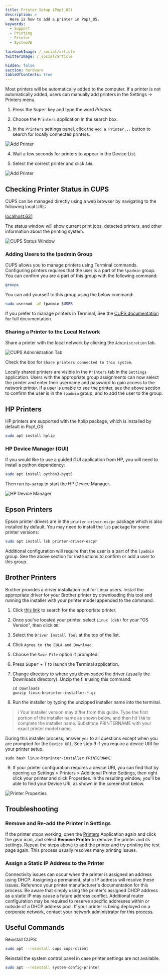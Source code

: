 ```yaml
---
title: Printer Setup (Pop!_OS)
description: >
  Here is how to add a printer in Pop!_OS.
keywords:
  - Support
  - Printing
  - Printer
  - System76

facebookImage: /_social/article
twitterImage: /_social/article

hidden: false
section: hardware
tableOfContents: true
---
```


Most printers will be automatically added to the computer. If a printer is not automatically added, users can manually add printers in the Settings -> Printers menu.  

1. Press the <kbd>Super</kbd> key and type the word *Printers*.

2. Choose the `Printers` application in the search box.

3. In the `Printers` settings panel, click the `Add a Printer...` button to search for locally connected printers.

  ![Add Printer](/images/add-a-printer-pop/add-a-printer.png)

4. Wait a few seconds for printers to appear in the Device List.

5. Select the correct printer and click `Add`.

  ![Add Printer](/images/add-a-printer-pop/click-add.png)

## Checking Printer Status in CUPS

CUPS can be managed directly using a web browser by navigating to the following local URL:

<a href="http://localhost:631" target="_blank">localhost:631</a>

The status window will show current print jobs, detected printers, and other information about the printing system.

![CUPS Status Window](/images/add-a-printer-pop/cups-settings.png)

### Adding Users to the lpadmin Group

CUPS allows you to manage printers using Terminal commands. Configuring printers requires that the user is a part of the `lpadmin` group. You can confirm you are a part of this group with the following command:

```bash
groups
```

You can add yourself to this group using the below command:

```bash
sudo usermod -aG lpadmin $USER
```

If you prefer to manage printers in Terminal, See the [CUPS documentation](https://www.cups.org/doc/admin.html) for full documentation.

### Sharing a Printer to the Local Network

Share a printer with the local network by clicking the `Administration` tab.

![CUPS Administration Tab](/images/add-a-printer-pop/admin-tab.png)

Check the box for `Share printers connected to this system`.

Locally shared printers are visible in the `Printers` tab in the `Settings` application. Users with the appropriate group assignments can now select the printer and enter their username and password to gain access to the network printer. If a user is unable to see the printer, see the above section to confirm the user is in the `lpadmin` group, and to add the user to the group.

## HP Printers

HP printers are supported with the hplip package, which is installed by default in Pop!_OS

```bash
sudo apt install hplip
```

### HP Device Manager (GUI)

If you would like to use a guided GUI application from HP, you will need to install a python dependency:

```bash
sudo apt install python3-pyqt5
```

Then run `hp-setup` to start the HP Device Manager.

![HP Device Manager](/images/add-a-printer-pop/hp-setup.png)

## Epson Printers

Epson printer drivers are in the `printer-driver-escpr` package which is also installed by default. You may need to install the `lsb` package for some printer versions:

```bash
sudo apt install lsb printer-driver-escpr
```

Additional configuration will require that the user is a part of the `lpadmin` group. See the above section for instructions to confirm or add a user to this group.

## Brother Printers

Brother provides a driver installation tool for Linux users. Install the appropriate driver for your Brother printer by downloading this tool and running the installer with your printer model appended to the command.

1. Click <a href="https://support.brother.com/g/b/productsearch.aspx?c=us&lang=en&content=dl" target="_blank">this link</a> to search for the appropriate printer.

2. Once you've located your printer, select `Linux (deb)` for your "OS Version", then click `OK`.

3. Select the `Driver Install Tool` at the top of the list.

4. Click `Agree to the EULA and Download`.

5. Choose the `Save File` option if prompted.

6. Press <kbd>Super</kbd> + <kbd>T</kbd> to launch the Terminal application.

7. Change directory to where you downloaded the driver (usually the Downloads directory). Unzip the file using this command:

   ```
   cd Downloads
   gunzip linux-brprinter-installer-*.gz
   ```

8. Run the installer by typing the unzipped installer name into the terminal.

  > ℹ️ Your installer version may differ from this guide. Type the first portion of the installer name as shown below, and then hit `TAB` to complete the installer name. Substitute PRINTERNAME with your exact printer model name.

During this installer process, answer `yes` to all questions except when you are prompted for the `Device URI`. See step 9 if you require a device URI for your printer setup.

   ```
   sudo bash linux-brprinter-installer PRINTERNAME
   ```
  
9. If your printer configuration requires a device URI, you can find that by opening up Settings > Printers > Additional Printer Settings, then right click your printer and click Properties. In the resulting window, you'll be able to find your Device URI, as shown in the screenshot below.

![Printer Properties](/images/add-a-printer-pop/printer-properties.png)

## Troubleshooting

### Remove and Re-add the Printer in Settings

If the printer stops working, open the <u>Printers</u> Application again and click the gear icon, and select **Remove Printer** to remove the printer and its settings. Repeat the steps above to add the printer and try printing the test page again. This process usually resolves many printing issues.

### Assign a Static IP Address to the Printer

Connectivity issues can occur when the printer is assigned an address using DHCP. Assigning a permanent, static IP address will resolve these issues. Reference your printer manufacturer's documentation for this process. Be aware that simply using the printer's assigned DHCP address as a static IP may cause a future address conflict. Additional router configuration may be required to reserve specific addresses within or outside of a DHCP address pool. If your printer is being deployed on a corporate network, contact your network administrator for this process.

## Useful Commands

Reinstall CUPS:

```bash
sudo apt --reinstall cups cups-client
```

Reinstall the system control panel in case printer settings are not available.

```bash
sudo apt --reinstall system-config-printer
```
